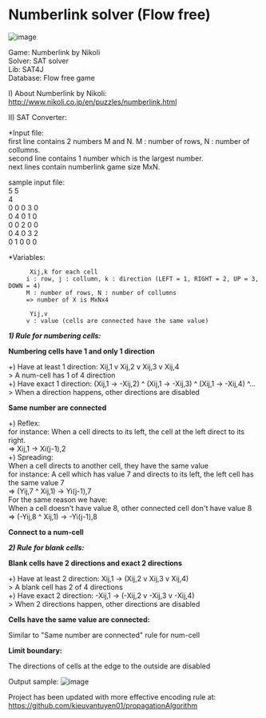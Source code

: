 # Numberlink solver (Flow free)  
![image](https://user-images.githubusercontent.com/41891935/105691720-2fcd8880-5f30-11eb-8f83-3cc95d9b41f9.png)  

Game: Numberlink by Nikoli  
Solver: SAT solver  
Lib: SAT4J  
Database: Flow free game  
  
I) About Numberlink by Nikoli:  
http://www.nikoli.co.jp/en/puzzles/numberlink.html  
  
II) SAT Converter:  

*Input file:  
first line contains 2 numbers M and N. M : number of rows, N : number of collumns.  
second line contains 1 number which is the largest number.  
next lines contain numberlink game size MxN.  

sample input file:  
5 5  
4  
0 0 0 3 0  
0 4 0 1 0  
0 0 2 0 0  
0 4 0 3 2  
0 1 0 0 0  
  

*Variables: 

          Xij,k for each cell  
         i : row, j : collumn, k : direction (LEFT = 1, RIGHT = 2, UP = 3, DOWN = 4)  
         M : number of rows, N : number of collumns  
         => number of X is MxNx4  
            
          Yij,v  
         v : value (cells are connected have the same value)  
         
***1) Rule for numbering cells:***   

  **Numbering cells have 1 and only 1 direction**  
  
  +) Have at least 1 direction: Xij,1 v Xij,2 v Xij,3 v Xij,4  
    > A num-cell has 1 of 4 direction  
  +) Have exact 1 direction: (Xij,1 -> -Xij,2) ^ (Xij,1 -> -Xij,3) ^ (Xij,1 -> -Xij,4) ^...  
    > When a direction happens, other directions are disabled  
    
  **Same number are connected**  
  
  +) Reflex:  
    for instance: When a cell directs to its left, the cell at the left direct to its right.  
    => Xij,1 -> Xi(j-1),2  
  +) Spreading:  
    When a cell directs to another cell, they have the same value  
    for instance: A cell which has value 7 and directs to its left, the left cell has the same value 7  
    => (Yij,7 ^ Xij,1) -> Yi(j-1),7  
    For the same reason we have:  
    When a cell doesn't have value 8, other connected cell don't have value 8  
    => (-Yij,8 ^ Xij,1) -> -Yi(j-1),8  
      
  **Connect to a num-cell**  
  
***2) Rule for blank cells:***  

  **Blank cells have 2 directions and exact 2 directions**  
  
  +) Have at least 2 direction: Xij,1 -> (Xij,2 v Xij,3 v Xij,4)  
    > A blank cell has 2 of 4 directions  
  +) Have exact 2 direction: -Xij,1 -> (-Xij,2 v -Xij,3 v -Xij,4)  
    > When 2 directions happen, other directions are disabled  
      
  **Cells have the same value are connected:**  
     
   Similar to "Same number are connected" rule for num-cell  
   
  **Limit boundary:**  
    
  The directions of cells at the edge to the outside are disabled  
  
  Output sample:
![image](https://user-images.githubusercontent.com/41891935/142607754-2fbf4ca5-ecda-4445-a74b-d75f645598bf.png)

Project has been updated with more effective encoding rule at: https://github.com/kieuvantuyen01/propagationAlgorithm
